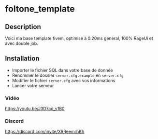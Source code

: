 # foltone_template

## Description
Voici ma base template fivem, optimisé à 0.20ms général, 100% RageUi et avec double job.

## Installation
- Importer le fichier SQL dans votre base de donnée
- Renommer le dossier `server.cfg.example` en `server.cfg`
- Modifier le fichier `server.cfg` avec vos informations
- Lancer votre serveur

### Vidéo
https://youtu.be/J3D7ad_v1B0

### Discord
https://discord.com/invite/X9ReemrhKh
